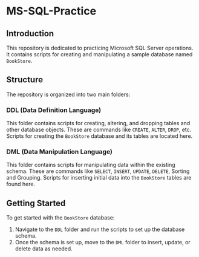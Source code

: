 # MS-SQL-Practice

## Introduction
This repository is dedicated to practicing Microsoft SQL Server operations. It contains scripts for creating and manipulating a sample database named `BookStore`.

## Structure
The repository is organized into two main folders:

### DDL (Data Definition Language)
This folder contains scripts for creating, altering, and dropping tables and other database objects. These are commands like `CREATE`, `ALTER`, `DROP`, etc. Scripts for creating the `BookStore` database and its tables are located here.

### DML (Data Manipulation Language)
This folder contains scripts for manipulating data within the existing schema. These are commands like `SELECT`, `INSERT`, `UPDATE`, `DELETE`, Sorting and Grouping. Scripts for inserting initial data into the `BookStore` tables are found here.

## Getting Started
To get started with the `BookStore` database:

1. Navigate to the `DDL` folder and run the scripts to set up the database schema.
2. Once the schema is set up, move to the `DML` folder to insert, update, or delete data as needed.

